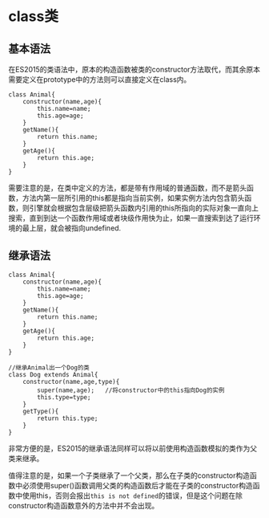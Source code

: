 # class类

## 基本语法

在ES2015的类语法中，原本的构造函数被类的constructor方法取代，而其余原本需要定义在prototype中的方法则可以直接定义在class内。

```
class Animal{
    constructor(name,age){
        this.name=name;
        this.age=age;
    }
    getName(){
        return this.name;
    }
    getAge(){
        return this.age;
    }
}
```

需要注意的是，在类中定义的方法，都是带有作用域的普通函数，而不是箭头函数，方法内第一层所引用的this都是指向当前实例，如果实例方法内包含箭头函数，则引擎就会根据包含层级把箭头函数内引用的this所指向的实际对象一直向上搜索，直到到达一个函数作用域或者块级作用快为止，如果一直搜索到达了运行环境的最上层，就会被指向undefined.

## 继承语法

```
class Animal{
    constructor(name,age){
        this.name=name;
        this.age=age;
    }
    getName(){
        return this.name;
    }
    getAge(){
        return this.age;
    }
}

//继承Animal出一个Dog的类
class Dog extends Animal{
    constructor(name,age,type){
        super(name,age);   //将constructor中的this指向Dog的实例
        this.type=type;
    }
    getType(){
        return this.type;
    }
}
```

非常方便的是，ES2015的继承语法同样可以将以前使用构造函数模拟的类作为父类来继承。

值得注意的是，如果一个子类继承了一个父类，那么在子类的constructor构造函数中必须使用super()函数调用父类的构造函数后才能在子类的constructor构造函数中使用this，否则会报出`this is not defined`的错误，但是这个问题在除constructor构造函数意外的方法中并不会出现。
